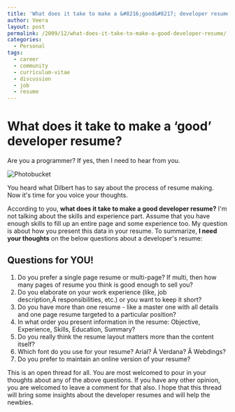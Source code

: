 ```yaml
---
title: 'What does it take to make a &#8216;good&#8217; developer resume?'
author: Veera
layout: post
permalink: /2009/12/what-does-it-take-to-make-a-good-developer-resume/
categories:
  - Personal
tags:
  - career
  - community
  - curriculum-vitae
  - discussion
  - job
  - resume
---
```

# What does it take to make a &#8216;good&#8217; developer resume?

Are you a programmer? If yes, then I need to hear from you.

![Photobucket][1]

 [1]: http://i187.photobucket.com/albums/x201/talktoveera/dilbert-resume.png

You heard what Dilbert has to say about the process of resume making. Now it's time for you voice your thoughts.

According to you, **what does it take to make a good developer resume?** I'm not talking about the skills and experience part. Assume that you have enough skills to fill up an entire page and some experience too. My question is about how you present this data in your resume. To summarize, **I need your thoughts** on the below questions about a developer's resume:

## Questions for YOU!

1.  Do you prefer a single page resume or multi-page? If multi, then how many pages of resume you think is good enough to sell you?
2.  Do you elaborate on your work experience (like, job description,Â responsibilities, etc.) or you want to keep it short?
3.  Do you have more than one resume - like a master one with all details and one page resume targeted to a particular position?
4.  In what order you present information in the resume: Objective, Experience, Skills, Education, Summary?
5.  Do you really think the resume layout matters more than the content itself?
6.  Which font do you use for your resume? Arial? Â Verdana? Â Webdings?
7.  Do you prefer to maintain an online version of your resume?

This is an open thread for all. You are most welcomed to pour in your thoughts about any of the above questions. If you have any other opinion, you are welcomed to leave a comment for that also. I hope that this thread will bring some insights about the developer resumes and will help the newbies.